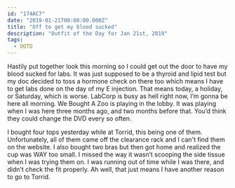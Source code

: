 ```yaml
---
id: "174AC7"
date: "2019-01-21T08:00:00.000Z"
title: "Off to get my blood sucked"
description: "Outfit of the Day for Jan 21st, 2019"
tags:
  - OOTD
---
```

Hastily put together look this morning so I could get out the door to have my blood sucked for labs.
It was just supposed to be a thyroid and lipid test but my doc decided to toss a hormone check on there too which means I have to get labs done on the day of my E injection. That means today, a holiday, or Saturday, which is worse. LabCorp is busy as hell right now, I’m gonna be here all morning. We Bought A Zoo is playing in the lobby. It was playing when I was here three months ago, and two months before that. You’d think they could change the DVD every so often.

I bought four tops yesterday while at Torrid, this being one of them. Unfortunately, all of them came off the clearance rack and I can't find them on the website. I also bought two bras but then got home and realized the cup was WAY too small. I missed the way it wasn’t scooping the side tissue when I was trying them on. I was running out of time while I was there, and didn’t check the fit properly. Ah well, that just means I have another reason to go to Torrid.
